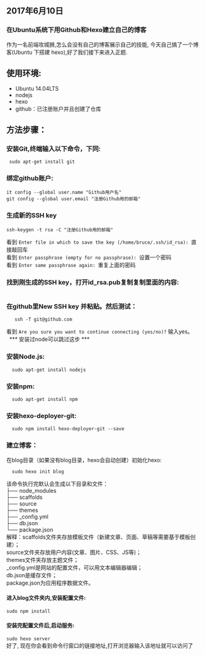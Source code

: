 
## 2017年6月10日
 ### 在Ubuntu系统下用Github和Hexo建立自己的博客
作为一名前端攻城狮,怎么会没有自己的博客展示自己的技能, 今天自己搞了一个博客(Ubuntu 下搭建 hexo),好了我们接下来进入正题.

## 使用环境:
  - Ubuntu 14.04LTS
  - nodejs
  - hexo
  - github：已注册账户并且创建了仓库

## 方法步骤：

### 安装Git,终端输入以下命令，下同:

```
 sudo apt-get install git
```
### 绑定github账户:

```
it config --global user.name "Github用户名"
git config --global user.email "注册Github用的邮箱"
```
### 生成新的SSH key

```
ssh-keygen -t rsa -C "注册Github用的邮箱"
```
看到 ```Enter file in which to save the key (/home/bruce/.ssh/id_rsa): ```直接敲回车<br/>
看到 ```Enter passphrase (empty for no passphrase): ```设置一个密码<br/>
看到 ```Enter same passphrase again: ```重复上面的密码<br/>

### 找到刚生成的SSH key，打开id_rsa.pub复制复制里面的内容:<br/>
```
```
### 在github里New SSH key 并粘贴。然后测试：<br/>
``` 
   ssh -T git@github.com 
```
看到 ```Are you sure you want to continue connecting (yes/no)?``` 输入yes。<br/>
   *** 安装过node可以跳过这步 ***
### 安装Node.js:
```
  sudo apt-get install nodejs
```
### 安装npm:
```
  sudo apt-get install npm 
```
### 安装hexo-deployer-git:
```
  sudo npm install hexo-deployer-git --save
```
### 建立博客：
在blog目录（如果没有blog目录，hexo会自动创建）初始化hexo:
```
  sudo hexo init blog
```
该命令执行完默认会生成以下目录和文件：<br/>
├── node_modules <br/>
├── scaffolds <br/>
├── source <br/> 
├── themes <br/>
├── _config.yml <br/>
├── db.json <br/>
└── package.json <br/>
解释：scaffolds文件夹存放模板文件（新建文章、页面、草稿等需要基于模板创建）； <br/>
source文件夹存放用户内容(文章、图片、CSS、JS等)； <br/>
themes文件夹存放主题文件； <br/>
_config.yml是网站的配置文件，可以用文本编辑器编辑； <br/>
db.json是缓存文件； <br/>
package.json为应用程序数据文件。 <br/>

#### 进入blog文件夹内,安装配置文件:
``` sudo npm install ```
#### 安装完配置文件后,启动服务:
``` sudo hexo server ``` <br/>
好了, 现在你会看到命令行窗口的链接地址,打开浏览器输入该地址就可以访问了

 
